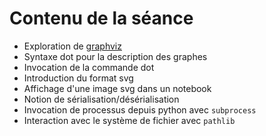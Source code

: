 # Contenu de la séance

- Exploration de [graphviz](https://graphviz.org/)
- Syntaxe dot pour la description des graphes
- Invocation de la commande dot
- Introduction du format svg
- Affichage d'une image svg dans un notebook
- Notion de sérialisation/désérialisation
- Invocation de processus depuis python avec `subprocess`
- Interaction avec le système de fichier avec `pathlib`
